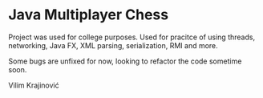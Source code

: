 # Java Multiplayer Chess

Project was used for college purposes. Used for pracitce of using threads, networking, Java FX, XML parsing, serialization, RMI and more.

Some bugs are unfixed for now, looking to refactor the code sometime soon.

Vilim Krajinović

